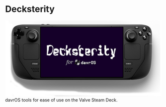 # Decksterity
![Decksterity Logo](images/branding/decksterity_for_davros.png)
davrOS tools for ease of use on the Valve Steam Deck.
